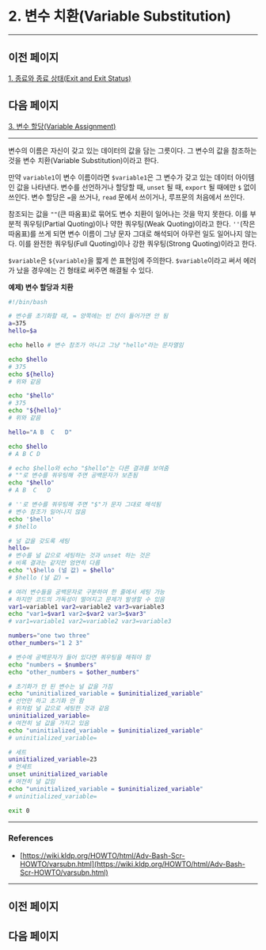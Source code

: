 # 2. 변수 치환(Variable Substitution)

---

## 이전 페이지

[1. 종료와 종료 상태(Exit and Exit Status)](1%20%E1%84%8C%E1%85%A9%E1%86%BC%E1%84%85%E1%85%AD%E1%84%8B%E1%85%AA%20%E1%84%8C%E1%85%A9%E1%86%BC%E1%84%85%E1%85%AD%20%E1%84%89%E1%85%A1%E1%86%BC%E1%84%90%E1%85%A2(Exit%20and%20Exit%20Status)%20bb3ca7eb27a74534b4524d384876478e.md)

## 다음 페이지

[3. 변수 할당(Variable Assignment)](3%20%E1%84%87%E1%85%A7%E1%86%AB%E1%84%89%E1%85%AE%20%E1%84%92%E1%85%A1%E1%86%AF%E1%84%83%E1%85%A1%E1%86%BC(Variable%20Assignment)%20ba5483b679eb4f9ba475b884c18ac96d.md)

---

변수의 이름은 자신이 갖고 있는 데이터의 값을 담는 그릇이다. 그 변수의 값을 참조하는 것을 변수 치환(Variable Substitution)이라고 한다.

만약 `variable1`이 변수 이름이라면 `$variable1`은 그 변수가 갖고 있는 데이터 아이템인 값을 나타낸다. 변수를 선언하거나 할당할 때, `unset` 될 때, `export` 될 때에만 `$` 없이 쓰인다. 변수 할당은 `=`을 쓰거나, `read` 문에서 쓰이거나, 루프문의 처음에서 쓰인다.

참조되는 값을 `""`(큰 따옴표)로 묶어도 변수 치환이 일어나는 것을 막지 못한다. 이를 부분적 쿼우팅(Partial Quoting)이나 약한 쿼우팅(Weak Quoting)이라고 한다. `''`(작은 따옴표)를 쓰게 되면 변수 이름이 그냥 문자 그대로 해석되어 아무런 일도 일어나지 않는다. 이를 완전한 쿼우팅(Full Quoting)이나 강한 쿼우팅(Strong Quoting)이라고 한다.

`$variable`은 `${variable}`을 짧게 쓴 표현임에 주의한다. `$variable`이라고 써서 에러가 났을 경우에는 긴 형태로 써주면 해결될 수 있다.

**예제) 변수 할당과 치환**

```bash
#!/bin/bash

# 변수를 초기화할 때, = 양쪽에는 빈 칸이 들어가면 안 됨
a=375
hello=$a

echo hello # 변수 참조가 아니고 그냥 "hello"라는 문자열임

echo $hello
# 375
echo ${hello}
# 위와 같음

echo "$hello"
# 375
echo "${hello}"
# 위와 같음

hello="A B  C   D"

echo $hello
# A B C D

# echo $hello와 echo "$hello"는 다른 결과를 보여줌
# ""로 변수를 쿼우팅해 주면 공백문자가 보존됨
echo "$hello"
# A B  C   D

# ''로 변수를 쿼우팅해 주면 "$"가 문자 그대로 해석됨
# 변수 참조가 일어나지 않음
echo '$hello'
# $hello

# 널 값을 갖도록 세팅
hello=
# 변수를 널 값으로 세팅하는 것과 unset 하는 것은
# 비록 결과는 같지만 엄연히 다름
echo "\$hello (널 값) = $hello"
# $hello (널 값) =

# 여러 변수들을 공백문자로 구분하여 한 줄에서 세팅 가능
# 하지만 코드의 가독성이 떨어지고 문제가 발생할 수 있음
var1=variable1 var2=variable2 var3=variable3
echo "var1=$var1 var2=$var2 var3=$var3"
# var1=variable1 var2=variable2 var3=variable3

numbers="one two three"
other_numbers="1 2 3"

# 변수에 공백문자가 들어 있다면 쿼우팅을 해줘야 함
echo "numbers = $numbers"
echo "other_numbers = $other_numbers"

# 초기화가 안 된 변수는 널 값을 가짐
echo "uninitialized_variable = $uninitialized_variable"
# 선언만 하고 초기화 안 함
# 위처럼 널 값으로 세팅한 것과 같음
uninitialized_variable=
# 여전히 널 값을 가지고 있음
echo "uninitialized_variable = $uninitialized_variable"
# uninitialized_variable=

# 세트
uninitialized_variable=23
# 언세트
unset uninitialized_variable
# 여전히 널 값임
echo "uninitialized_variable = $uninitialized_variable"
# uninitialized_variable=

exit 0
```

---

### References

- [https://wiki.kldp.org/HOWTO/html/Adv-Bash-Scr-HOWTO/varsubn.html](https://wiki.kldp.org/HOWTO/html/Adv-Bash-Scr-HOWTO/varsubn.html)

---

## 이전 페이지

## 다음 페이지